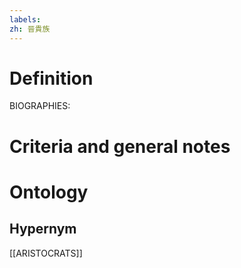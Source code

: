 ```yaml
---
labels: 
zh: 晉貴族
---
```


# Definition
BIOGRAPHIES:
# Criteria and general notes
# Ontology

## Hypernym
[[ARISTOCRATS]]